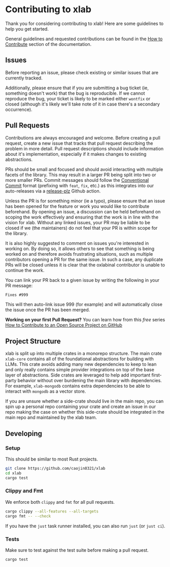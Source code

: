 # Contributing to xlab

Thank you for considering contributing to xlab! Here are some guidelines to help you get started.

General guidelines and requested contributions can be found in the [How to Contribute](https://docs.xlab.rs/docs/how_to_contribute) section of the documentation.

## Issues
Before reporting an issue, please check existing or similar issues that are currently tracked.
 
Additionally, please ensure that if you are submitting a bug ticket (ie, something doesn't work) that the bug is reproducible. If we cannot reproduce the bug, your ticket is likely to be marked either `wontfix` or closed (although it's likely we'll take note of it in case there's a secondary occurrence).

## Pull Requests

Contributions are always encouraged and welcome. Before creating a pull request, create a new issue that tracks that pull request describing the problem in more detail. Pull request descriptions should include information about it's implementation, especially if it makes changes to existing abstractions.

PRs should be small and focused and should avoid interacting with multiple facets of the library. This may result in a larger PR being split into two or more smaller PRs. Commit messages should follow the [Conventional Commit](https://conventionalcommits.org/en/v1.0.0) format (prefixing with `feat`, `fix`, etc.) as this integrates into our auto-releases via a [release-plz](https://github.com/MarcoIeni/release-plz) Github action.

Unless the PR is for something minor (ie a typo), please ensure that an issue has been opened for the feature or work you would like to contribute beforehand. By opening an issue, a discussion can be held beforehand on scoping the work effectively and ensuring that the work is in line with the vision for xlab. Without any linked issues, your PR may be liable to be closed if we (the maintainers) do not feel that your PR is within scope for the library.

It is also highly suggested to comment on issues you're interested in working on. By doing so, it allows others to see that something is being worked on and therefore avoids frustrating situations, such as multiple contributors opening a PR for the same issue. In such a case, any duplicate PRs will be closed unless it is clear that the oxlabinal contributor is unable to continue the work.

You can link your PR back to a given issue by writing the following in your PR message:
```md
Fixes #999
```

This will then auto-link issue 999 (for example) and will automatically close the issue once the PR has been merged.

**Working on your first Pull Request?** You can learn how from this *free* series [How to Contribute to an Open Source Project on GitHub](https://kcd.im/pull-request)

## Project Structure

xlab is split up into multiple crates in a monorepo structure. The main crate `xlab-core` contains all of the foundational abstractions for building with LLMs. This crate avoids adding many new dependencies to keep to lean and only really contains simple provider integrations on top of the base layer of abstractions. Side crates are leveraged to help add important first-party behavior without over burdening the main library with dependencies. For example, `xlab-mongodb` contains extra dependencies to be able to interact with `mongodb` as a vector store.

If you are unsure whether a side-crate should live in the main repo, you can spin up a personal repo containing your crate and create an issue in our repo making the case on whether this side-crate should be integrated in the main repo and maintained by the xlab team.


## Developing

### Setup

This should be similar to most Rust projects.

```bash
git clone https://github.com/caojin0321/xlab
cd xlab
cargo test
```

### Clippy and Fmt

We enforce both `clippy` and `fmt` for all pull requests.

```bash
cargo clippy --all-features --all-targets
cargo fmt -- --check
```

If you have the `just` task runner installed, you can also run `just` (or `just ci`).

### Tests

Make sure to test against the test suite before making a pull request.

```bash
cargo test
```
